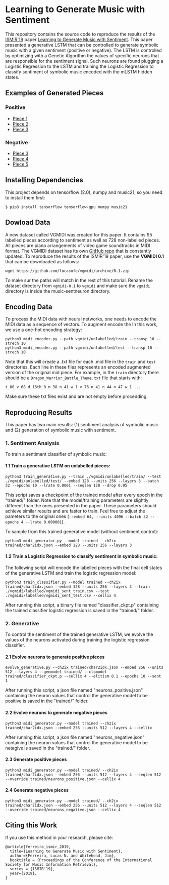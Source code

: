# Learning to Generate Music with Sentiment

This repository contains the source code to reproduce the results of the [ISMIR'19](https://ismir2019.ewi.tudelft.nl/)
paper [Learning to Generate Music with Sentiment](http://www.lucasnferreira.com/papers/2019/ismir-learning.pdf).
This paper presented a generative LSTM that can be controlled to generate symbolic music with a given sentiment
(positive or negative). The LSTM is controlled by optimizing with a Genetic Algorithm the values of specific neurons that are responsible
for the sentiment signal. Such neurons are found plugging a Logistic Regression to the LSTM and training the
Logistic Regression to classify sentiment of symbolic music encoded with the mLSTM hidden states.

## Examples of Generated Pieces

### Positive 
- [Piece 1](https://raw.githubusercontent.com/lucasnfe/music-sentneuron/master/generated/generated_pos1.wav)
- [Piece 2](https://raw.githubusercontent.com/lucasnfe/music-sentneuron/master/generated/generated_pos2.wav)
- [Piece 3](https://raw.githubusercontent.com/lucasnfe/music-sentneuron/master/generated/generated_pos3.wav)

### Negative
- [Piece 3](https://raw.githubusercontent.com/lucasnfe/music-sentneuron/master/generated/generated_neg1.wav)
- [Piece 4](https://raw.githubusercontent.com/lucasnfe/music-sentneuron/master/generated/generated_neg2.wav)
- [Piece 5](https://raw.githubusercontent.com/lucasnfe/music-sentneuron/master/generated/generated_neg3.wav)

## Installing Dependencies

This project depends on tensorflow (2.0), numpy and music21, so you need to install them first:

```
$ pip3 install tensorflow tensorflow-gpu numpy music21
```

## Dowload Data

A new dataset called VGMIDI was created for this paper. It contains 95 labelled pieces according to sentiment as well as 728
non-labelled pieces. All pieces are piano arrangements of video game soundtracks in MIDI format. The VGMIDI dataset has its
own [GitHub repo](https://github.com/lucasnfe/vgmidi) that is constantly updated. To reproduce the results of the ISMIR'19 paper, 
use the **VGMIDI 0.1** that can be downloaded as follows:

```
wget https://github.com/lucasnfe/vgmidi/archive/0.1.zip
```

To make sur the paths will match in the rest of this tutorial. Rename the dataset directory from `vgmidi-0.1` to `vgmidi` and make sure the `vgmidi` directory is inside the music-sentneuron directory.

## Encoding Data

To process the MIDI data with neural networks, one needs to encode the MIDI data as a sequence of vectors. To augment encode the In this work, we use a one-hot encoding strategy:

```
python3 midi_encoder.py --path vgmidi/unlabelled/train --transp 10 --strech 10
python3 midi_encoder.py --path vgmidi/unlabelled/test --transp 10 --strech 10
```

Note that this will create a .txt file for each .mid file in the `train` and `test` directories. Each line in these files represents an encoded augmented version of the original mid piece. For example, in the `train` directory there should be a `Dragon_Warrior_Battle_Theme.txt` file that starts with:

```
t_80 v_68 d_16th_0 n_38 n_41 w_1 v_76 n_41 n_44 n_47 w_1 ...
```

Make sure these txt files exist and are not empty before procedding. 

## Reproducing Results

This paper has two main results: (1) sentiment analysis of symbolic music and (2) generation of symbolic
music with sentiment.

### 1. Sentiment Analysis

To train a sentiment classifier of symbolic music:

#### 1.1 Train a generative LSTM on unlabelled pieces:

```
python3 train_generative.py --train ./vgmidi/unlabelled/train/ --test ./vgmidi/unlabelled/test/ --embed 128 --units 256 --layers 3 --batch 32 --epochs 10 --lrate 0.0001 --seqlen 128 --drop 0.05
```
This script saves a checkpoint of the trained model after every epoch in the "trained/" folder. Note that the model/training parameters are slightly different than the ones presented in the paper. These parameters should achieve similar results and are faster to train. Feel free to adjust the pameters to the original ones (`--embed 64, --units 4096 --batch 32 --epochs 4 --lrate 0.000001`). 

To sample from this trained generative model (without sentiment control):
```
python3 midi_generator.py --model trained --ch2ix trained/char2idx.json --embed 128 --units 256 --layers 3
```

#### 1.2 Train a Logistic Regression to classify sentiment in symbolic music:

The following script will encode the labelled pieces with the final cell states of the generative LSTM and train the logistic regression model:

```
python3 train_classifier.py --model trained --ch2ix trained/char2idx.json --embed 128 --units 256 --layers 3 --train ./vgmidi/labelled/vgmidi_sent_train.csv --test ./vgmidi/labelled/vgmidi_sent_test.csv --cellix 4
```

After running this script, a binary file named "classifier_ckpt.p" containing the trained classifier logistic regression is saved in the "trained/" folder.

### 2. Generative

To control the sentiment of the trained generative LSTM, we evolve the values of the neurons activated during
training the logistic regression classifier.

#### 2.1 Evolve neurons to generate positive pieces

```
evolve_generative.py --ch2ix trained/char2idx.json --embed 256 --units 512 --layers 4 --genmodel trained/ --clsmodel trained/classifier_ckpt.p --cellix 4 --elitism 0.1 --epochs 10 --sent 1
```

After running this script, a json file named "neurons_positive.json" containing the neuron values that control the generative model to be positive is saved in the "trained/" folder.

#### 2.2 Evolve neurons to generate negative pieces

```
python3 midi_generator.py --model trained --ch2ix trained/char2idx.json --embed 256 --units 512 --layers 4 --cellix
```

After running this script, a json file named "neurons_negative.json" containing the neuron values that control the generative model to be netagive is saved in the "trained/" folder.

#### 2.3 Generate positive pieces

```
python3 midi_generator.py --model trained/ --ch2ix trained/char2idx.json --embed 256 --units 512 --layers 4 --seqlen 512 --override trained/neurons_positive.json --cellix 4
```

#### 2.4 Generate negative pieces

```
python3 midi_generator.py --model trained/ --ch2ix trained/char2idx.json --embed 256 --units 512 --layers 4 --seqlen 512 --override trained/neurons_negative.json --cellix 4
```

## Citing this Work

If you use this method in your research, please cite:

```
@article{ferreira_ismir_2019,
  title={Learning to Generate Music with Sentiment},
  author={Ferreira, Lucas N. and Whitehead, Jim},
  booktitle = {Proceedings of the Conference of the International Society for Music Information Retrieval},
  series = {ISMIR'19},
  year={2019},
}
```
